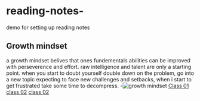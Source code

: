 # reading-notes-
demo for setting up reading notes
## Growth mindset
a growth mindset belives that ones fundementals abilities can be improved with perseverence and effort. raw intelligence and talent are only a starting point.
when you start to doubt yourself double down on the problem, go into a new topic expecting to face new challenges and setbacks, when i start to get frustrated take some time to decompress.
-![growth mindset](https://sites.dartmouth.edu/learning/files/2017/05/Growth-Mindset_Copyright-Big-Change1.jpg)
[Class 01](class-01.md)
[class 02](Class-02.md)
[class 02](Class-03.md)
